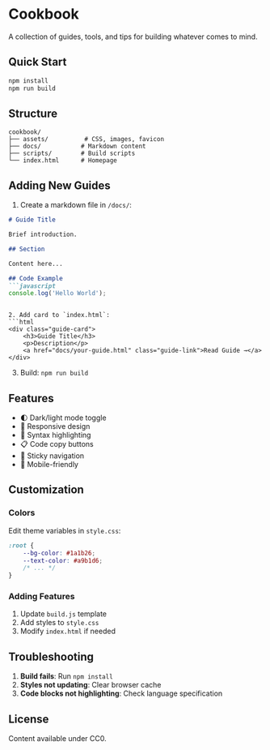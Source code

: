# Cookbook

A collection of guides, tools, and tips for building whatever comes to mind.

## Quick Start

```bash
npm install
npm run build
```

## Structure

```
cookbook/
├── assets/          # CSS, images, favicon
├── docs/           # Markdown content
├── scripts/        # Build scripts
└── index.html      # Homepage
```

## Adding New Guides

1. Create a markdown file in `/docs/`:
```markdown
# Guide Title

Brief introduction.

## Section

Content here...

## Code Example
```javascript
console.log('Hello World');
```
```

2. Add card to `index.html`:
```html
<div class="guide-card">
    <h3>Guide Title</h3>
    <p>Description</p>
    <a href="docs/your-guide.html" class="guide-link">Read Guide →</a>
</div>
```

3. Build: `npm run build`

## Features

- 🌓 Dark/light mode toggle
- 📱 Responsive design
- 🎨 Syntax highlighting
- 📋 Code copy buttons
- 📍 Sticky navigation
- 📱 Mobile-friendly

## Customization

### Colors
Edit theme variables in `style.css`:
```css
:root {
    --bg-color: #1a1b26;
    --text-color: #a9b1d6;
    /* ... */
}
```

### Adding Features
1. Update `build.js` template
2. Add styles to `style.css`
3. Modify `index.html` if needed

## Troubleshooting

1. **Build fails**: Run `npm install`
2. **Styles not updating**: Clear browser cache
3. **Code blocks not highlighting**: Check language specification

## License

Content available under CC0.
